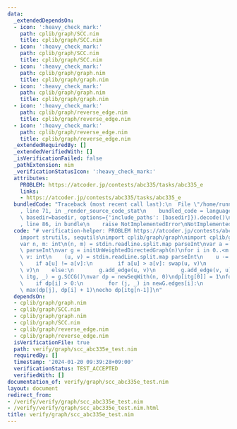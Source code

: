 ```yaml
---
data:
  _extendedDependsOn:
  - icon: ':heavy_check_mark:'
    path: cplib/graph/SCC.nim
    title: cplib/graph/SCC.nim
  - icon: ':heavy_check_mark:'
    path: cplib/graph/SCC.nim
    title: cplib/graph/SCC.nim
  - icon: ':heavy_check_mark:'
    path: cplib/graph/graph.nim
    title: cplib/graph/graph.nim
  - icon: ':heavy_check_mark:'
    path: cplib/graph/graph.nim
    title: cplib/graph/graph.nim
  - icon: ':heavy_check_mark:'
    path: cplib/graph/reverse_edge.nim
    title: cplib/graph/reverse_edge.nim
  - icon: ':heavy_check_mark:'
    path: cplib/graph/reverse_edge.nim
    title: cplib/graph/reverse_edge.nim
  _extendedRequiredBy: []
  _extendedVerifiedWith: []
  _isVerificationFailed: false
  _pathExtension: nim
  _verificationStatusIcon: ':heavy_check_mark:'
  attributes:
    PROBLEM: https://atcoder.jp/contests/abc335/tasks/abc335_e
    links:
    - https://atcoder.jp/contests/abc335/tasks/abc335_e
  bundledCode: "Traceback (most recent call last):\n  File \"/home/runner/.local/lib/python3.10/site-packages/onlinejudge_verify/documentation/build.py\"\
    , line 71, in _render_source_code_stat\n    bundled_code = language.bundle(stat.path,\
    \ basedir=basedir, options={'include_paths': [basedir]}).decode()\n  File \"/home/runner/.local/lib/python3.10/site-packages/onlinejudge_verify/languages/nim.py\"\
    , line 86, in bundle\n    raise NotImplementedError\nNotImplementedError\n"
  code: "# verification-helper: PROBLEM https://atcoder.jp/contests/abc335/tasks/abc335_e\n\
    import strutils, sequtils\nimport cplib/graph/graph\nimport cplib/graph/SCC\n\n\
    var n, m: int\n(n, m) = stdin.readline.split.map parseInt\nvar a = stdin.readLine.split.map\
    \ parseInt\nvar g = initUnWeightedDirectedGraph(n)\nfor i in 0..<m:\n    var u,\
    \ v: int\n    (u, v) = stdin.readLine.split.map parseInt\n    u -= 1; v -= 1\n\
    \    if a[u] != a[v]:\n        if a[u] > a[v]: swap(u, v)\n        g.add_edge(u,\
    \ v)\n    else:\n        g.add_edge(u, v)\n        g.add_edge(v, u)\nvar (newg,\
    \ itg, _) = g.SCCG()\nvar dp = newSeqWith(n, 0)\ndp[itg[0]] = 1\nfor i in 0..<newg.N:\n\
    \    if dp[i] > 0:\n        for (j, _) in newG.edges[i]:\n            dp[j] =\
    \ max(dp[j], dp[i] + 1)\necho dp[itg[n-1]]\n"
  dependsOn:
  - cplib/graph/graph.nim
  - cplib/graph/SCC.nim
  - cplib/graph/graph.nim
  - cplib/graph/SCC.nim
  - cplib/graph/reverse_edge.nim
  - cplib/graph/reverse_edge.nim
  isVerificationFile: true
  path: verify/graph/scc_abc335e_test.nim
  requiredBy: []
  timestamp: '2024-01-20 09:39:28+09:00'
  verificationStatus: TEST_ACCEPTED
  verifiedWith: []
documentation_of: verify/graph/scc_abc335e_test.nim
layout: document
redirect_from:
- /verify/verify/graph/scc_abc335e_test.nim
- /verify/verify/graph/scc_abc335e_test.nim.html
title: verify/graph/scc_abc335e_test.nim
---
```

